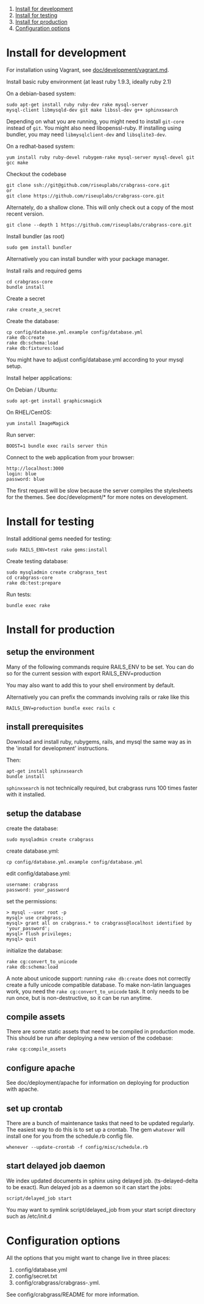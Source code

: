 1. [Install for development](#install-for-development)
2. [Install for testing](#install-for-testing)
3. [Install for production](#install-for-production)
4. [Configuration options](#configuration-options)

Install for development
====================================================

For installation using Vagrant, see [doc/development/vagrant.md](development/vagrant.md).

Install basic ruby environment (at least ruby 1.9.3, ideally ruby 2.1)

On a debian-based system:

    sudo apt-get install ruby ruby-dev rake mysql-server
    mysql-client libmysqld-dev git make libssl-dev g++ sphinxsearch

Depending on what you are running, you might need to install `git-core`
instead of `git`. You might also need libopenssl-ruby.
If installing using bundler, you may need `libmysqlclient-dev` and `libsqlite3-dev`.

On a redhat-based system:

    yum install ruby ruby-devel rubygem-rake mysql-server mysql-devel git gcc make

Checkout the codebase

    git clone ssh://git@github.com/riseuplabs/crabgrass-core.git
    or
    git clone https://github.com/riseuplabs/crabgrass-core.git

Alternately, do a shallow clone. This will only check out a copy of the most recent version.

    git clone --depth 1 https://github.com/riseuplabs/crabgrass-core.git

Install bundler (as root)

    sudo gem install bundler

Alternatively you can install bundler with your package manager.

Install rails and required gems

    cd crabgrass-core
    bundle install

Create a secret

    rake create_a_secret

Create the database:

    cp config/database.yml.example config/database.yml
    rake db:create
    rake db:schema:load
    rake db:fixtures:load

You might have to adjust config/database.yml according to your mysql setup.

Install helper applications:

On Debian / Ubuntu:

    sudo apt-get install graphicsmagick

On RHEL/CentOS:

    yum install ImageMagick

Run server:

    BOOST=1 bundle exec rails server thin

Connect to the web application from your browser:

    http://localhost:3000
    login: blue
    password: blue

The first request will be slow because the server compiles the stylesheets  for the themes.
See doc/development/* for more notes on development.

Install for testing
====================================================

Install additional gems needed for testing:

    sudo RAILS_ENV=test rake gems:install

Create testing database:

    sudo mysqladmin create crabgrass_test
    cd crabgrass-core
    rake db:test:prepare

Run tests:

    bundle exec rake

Install for production
====================================================

setup the environment
---------------------

Many of the following commands require RAILS_ENV to be set. You can do so
for the current session with
    export RAILS_ENV=production

You may also want to add this to your shell environment by default.

Alternatively you can prefix the commands involving rails or rake like this

    RAILS_ENV=production bundle exec rails c

install prerequisites
----------------------

Download and install ruby, rubygems, rails, and mysql the same way as
in the 'install for development' instructions.

Then:

    apt-get install sphinxsearch
    bundle install

`sphinxsearch` is not technically required, but crabgrass runs 100 times faster
with it installed.

setup the database
----------------------

create the database:

    sudo mysqladmin create crabgrass

create database.yml:

    cp config/database.yml.example config/database.yml

edit config/database.yml:

    username: crabgrass
    password: your_password

set the permissions:

    > mysql --user root -p
    mysql> use crabgrass;
    mysql> grant all on crabgrass.* to crabgrass@localhost identified by 'your_password';
    mysql> flush privileges;
    mysql> quit

initialize the database:

    rake cg:convert_to_unicode
    rake db:schema:load

A note about unicode support: running `rake db:create` does not correctly create a
fully unicode compatible database. To make non-latin languages work, you need the
`rake cg:convert_to_unicode` task. It only needs to be run once, but is
non-destructive, so it can be run anytime.

compile assets
-----------------------

There are some static assets that need to be compiled in production mode.
This should be run after deploying a new version of the codebase:

    rake cg:compile_assets

configure apache
-----------------------

See doc/deployment/apache for information on deploying for production with apache.

set up crontab
-----------------------

There are a bunch of maintenance tasks that need to be updated regularly. The
easiest way to do this is to set up a crontab. The gem `whatever` will install
one for you from the schedule.rb config file.

    whenever --update-crontab -f config/misc/schedule.rb

start delayed job daemon
--------------------

We index updated documents in sphinx using delayed job.
(ts-delayed-delta to be exact).
Run delayed job as a daemon so it can start the jobs:

    script/delayed_job start

You may want to symlink script/delayed_job from your start script directory
such as /etc/init.d

Configuration options
====================================================

All the options that you might want to change live in three places:

1. config/database.yml
2. config/secret.txt
3. config/crabgrass/crabgrass-<mode>.yml.

See config/crabgrass/README for more information.

